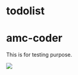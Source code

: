 # todolist
# amc-coder #
This is for testing purpose.<p>
<img src="https://www.google.com/url?sa=i&url=https%3A%2F%2Fmorioh.com%2Fp%2Fb8c6ea75f0ee&psig=AOvVaw1p-sUIXNaXhtVlN8YDV21M&ust=1611989763934000&source=images&cd=vfe&ved=0CAIQjRxqFwoTCMichY3IwO4CFQAAAAAdAAAAABAJ" />
</p>
